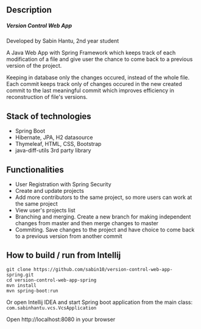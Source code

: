 ## Description
##### Version Control Web App
Developed by Sabin Hantu, 2nd year student

A Java Web App with Spring Framework which keeps track of each modification of a file and give user the chance to come back to a previous version of the project.

Keeping in database only the changes occured, instead of the whole file. Each commit keeps track only of changes occured in the new created commit to the last meaningful commit which improves efficiency in reconstruction of file's versions.

## Stack of technologies
+ Spring Boot
+ Hibernate, JPA, H2 datasource
+ Thymeleaf, HTML, CSS, Bootstrap
+ java-diff-utils 3rd party library

## Functionalities
+ User Registration with Spring Security
+ Create and update projects
+ Add more contributors to the same project, so more users can work at the same project
+ View user's projects list
+ Branching and merging. Create a new branch for making independent changes from master and then merge changes to master
+ Commiting. Save changes to the project and have choice to come back to a previous version from another commit

## How to build / run from Intellij
~~~~
git clone https://github.com/sabin10/version-control-web-app-spring.git
cd version-control-web-app-spring
mvn install
mvn spring-boot:run
~~~~

Or open Intellij IDEA and start Spring boot application from the main class: `com.sabinhantu.vcs.VcsApplication`

Open http://localhost:8080 in your browser

